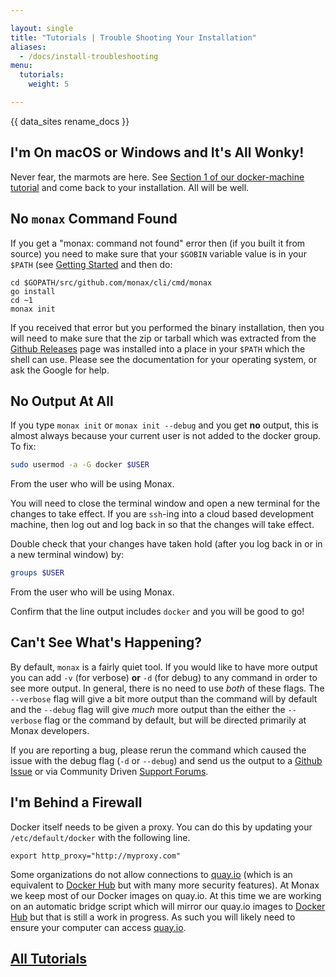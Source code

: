 ```yaml
---

layout: single
title: "Tutorials | Trouble Shooting Your Installation"
aliases:
  - /docs/install-troubleshooting
menu:
  tutorials:
    weight: 5

---
```


<div class="note">
{{ data_sites rename_docs }}
</div>

## I'm On macOS or Windows and It's All Wonky!

Never fear, the marmots are here. See [Section 1 of our docker-machine tutorial](/docs/) and come back to your installation. All will be well.

## No `monax` Command Found

If you get a "monax: command not found" error then (if you built it from source) you need to make sure that your `$GOBIN` variable value is in your `$PATH` (see [Getting Started](/docs/getting-started/) and then do:

```irc
cd $GOPATH/src/github.com/monax/cli/cmd/monax
go install
cd ~1
monax init
```

If you received that error but you performed the binary installation, then you will need to make sure that the zip or tarball which was extracted from the [Github Releases](https://github.com/monax/cli/releases) page was installed into a place in your `$PATH` which the shell can use. Please see the documentation for your operating system, or ask the Google for help.

## No Output At All

If you type `monax init` or `monax init --debug` and you get **no** output, this is almost always because your current user is not added to the docker group. To fix:

```bash
sudo usermod -a -G docker $USER
```

From the user who will be using Monax.

You will need to close the terminal window and open a new terminal for the changes to take effect. If you are `ssh`-ing into a cloud based development machine, then log out and log back in so that the changes will take effect.

Double check that your changes have taken hold (after you log back in or in a new terminal window) by:

```bash
groups $USER
```

From the user who will be using Monax.

Confirm that the line output includes `docker` and you will be good to go!

## Can't See What's Happening?

By default, `monax` is a fairly quiet tool. If you would like to have more output you can add `-v` (for verbose) **or** `-d` (for debug) to any command in order to see more output. In general, there is no need to use *both* of these flags. The `--verbose` flag will give a bit more output than the command will by default and the `--debug` flag will give *much* more output than the either the `--verbose` flag or the command by default, but will be directed primarily at Monax developers.

If you are reporting a bug, please rerun the command which caused the issue with the debug flag (`-d` or `--debug`) and send us the output to a [Github Issue](https://github.com/monax/cli/issues/new) or via Community Driven [Support Forums](https://support.monax.io).

## I'm Behind a Firewall

Docker itself needs to be given a proxy. You can do this by updating your `/etc/default/docker` with the following line.

```
export http_proxy="http://myproxy.com"
```

Some organizations do not allow connections to [quay.io](https://quay.io) (which is an equivalent to [Docker Hub](https://hub.docker.com) but with many more security features). At Monax we keep most of our Docker images on quay.io. At this time we are working on an automatic bridge script which will mirror our quay.io images to [Docker Hub](https://hub.docker.com) but that is still a work in progress. As such you will likely need to ensure your computer can access [quay.io](https://quay.io).


## [<i class="fa fa-chevron-circle-left" aria-hidden="true"></i> All Tutorials](/docs/)
